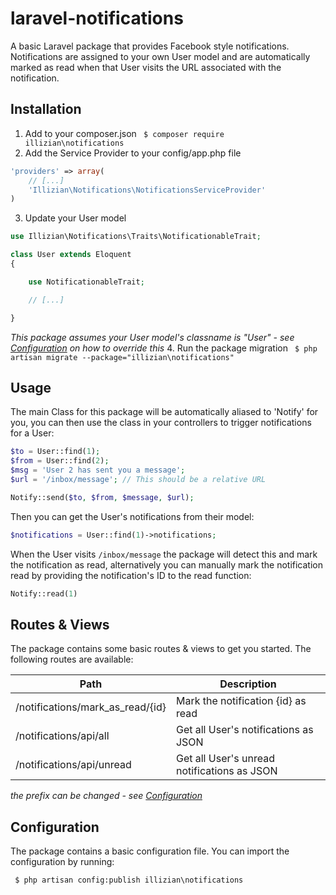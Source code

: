 # laravel-notifications

A basic Laravel package that provides Facebook style notifications. Notifications are assigned to your own User model and are automatically marked as read when that User visits the URL associated with the notification.

## Installation

1. Add to your composer.json
    ``` $ composer require illizian\notifications```
2. Add the Service Provider to your config/app.php file
```php
'providers' => array(
    // [...]
    'Illizian\Notifications\NotificationsServiceProvider'
)
```
3. Update your User model
```php
use Illizian\Notifications\Traits\NotificationableTrait;

class User extends Eloquent
{

    use NotificationableTrait;

    // [...]

}
```
_This package assumes your User model's classname is "User" - see [Configuration](#configuration) on how to override this_
4. Run the package migration
    ``` $ php artisan migrate --package="illizian\notifications"```

## Usage
The main Class for this package will be automatically aliased to 'Notify' for you, you can then use the class in your controllers to trigger notifications for a User:
```php
$to = User::find(1);
$from = User::find(2);
$msg = 'User 2 has sent you a message';
$url = '/inbox/message'; // This should be a relative URL

Notify::send($to, $from, $message, $url);
```

Then you can get the User's notifications from their model:
```php
$notifications = User::find(1)->notifications;
```

When the User visits ```/inbox/message``` the package will detect this and mark the notification as read, alternatively you can manually mark the notification read by providing the notification's ID to the read function:
```php
Notify::read(1)
```

## Routes & Views
The package contains some basic routes & views to get you started. The following routes are available:

Path                              | Description
--------------------------------- | -------------
/notifications/mark_as_read/{id}  | Mark the notification {id} as read
/notifications/api/all            | Get all User's notifications as JSON
/notifications/api/unread         | Get all User's unread notifications as JSON
_the prefix can be changed - see [Configuration](#configuration)_

## Configuration
The package contains a basic configuration file. You can import the configuration by running:

``` $ php artisan config:publish illizian\notifications```
